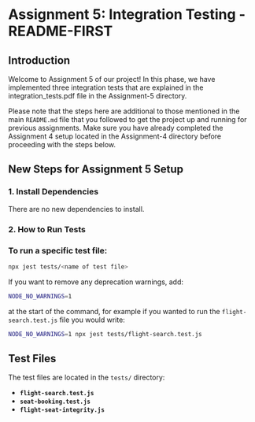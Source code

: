 # Assignment 5: Integration Testing - README-FIRST

## Introduction
Welcome to Assignment 5 of our project! In this phase, we have implemented three integration tests that are explained in the integration_tests.pdf file in the Assignment-5 directory.

Please note that the steps here are additional to those mentioned in the main `README.md` file that you followed to get the project up and running for previous assignments. Make sure you have already completed the Assignment 4 setup located in the Assignment-4 directory before proceeding with the steps below.

## New Steps for Assignment 5 Setup

### 1. Install Dependencies
There are no new dependencies to install.

### 2. How to Run Tests

### To run a specific test file:
```bash
npx jest tests/<name of test file>
```
If you want to remove any deprecation warnings, add:
```bash
NODE_NO_WARNINGS=1
```
at the start of the command, for example if you wanted to run the  ```flight-search.test.js``` file you would write:
```bash
NODE_NO_WARNINGS=1 npx jest tests/flight-search.test.js
```

## Test Files
The test files are located in the `tests/` directory:
- **`flight-search.test.js`**
- **`seat-booking.test.js`**
- **`flight-seat-integrity.js`**
